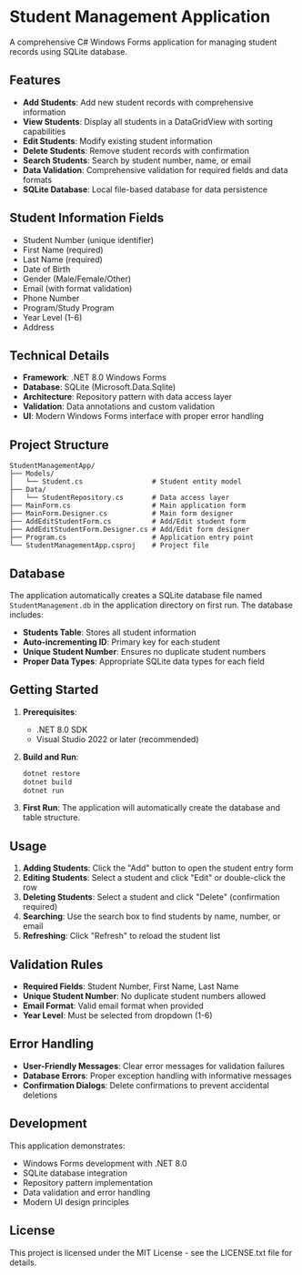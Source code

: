 # Student Management Application

A comprehensive C# Windows Forms application for managing student records using SQLite database.

## Features

- **Add Students**: Add new student records with comprehensive information
- **View Students**: Display all students in a DataGridView with sorting capabilities
- **Edit Students**: Modify existing student information
- **Delete Students**: Remove student records with confirmation
- **Search Students**: Search by student number, name, or email
- **Data Validation**: Comprehensive validation for required fields and data formats
- **SQLite Database**: Local file-based database for data persistence

## Student Information Fields

- Student Number (unique identifier)
- First Name (required)
- Last Name (required)
- Date of Birth
- Gender (Male/Female/Other)
- Email (with format validation)
- Phone Number
- Program/Study Program
- Year Level (1-6)
- Address

## Technical Details

- **Framework**: .NET 8.0 Windows Forms
- **Database**: SQLite (Microsoft.Data.Sqlite)
- **Architecture**: Repository pattern with data access layer
- **Validation**: Data annotations and custom validation
- **UI**: Modern Windows Forms interface with proper error handling

## Project Structure

```
StudentManagementApp/
├── Models/
│   └── Student.cs                 # Student entity model
├── Data/
│   └── StudentRepository.cs       # Data access layer
├── MainForm.cs                    # Main application form
├── MainForm.Designer.cs           # Main form designer
├── AddEditStudentForm.cs          # Add/Edit student form
├── AddEditStudentForm.Designer.cs # Add/Edit form designer
├── Program.cs                     # Application entry point
└── StudentManagementApp.csproj    # Project file
```

## Database

The application automatically creates a SQLite database file named `StudentManagement.db` in the application directory on first run. The database includes:

- **Students Table**: Stores all student information
- **Auto-incrementing ID**: Primary key for each student
- **Unique Student Number**: Ensures no duplicate student numbers
- **Proper Data Types**: Appropriate SQLite data types for each field

## Getting Started

1. **Prerequisites**: 
   - .NET 8.0 SDK
   - Visual Studio 2022 or later (recommended)

2. **Build and Run**:
   ```bash
   dotnet restore
   dotnet build
   dotnet run
   ```

3. **First Run**: The application will automatically create the database and table structure.

## Usage

1. **Adding Students**: Click the "Add" button to open the student entry form
2. **Editing Students**: Select a student and click "Edit" or double-click the row
3. **Deleting Students**: Select a student and click "Delete" (confirmation required)
4. **Searching**: Use the search box to find students by name, number, or email
5. **Refreshing**: Click "Refresh" to reload the student list

## Validation Rules

- **Required Fields**: Student Number, First Name, Last Name
- **Unique Student Number**: No duplicate student numbers allowed
- **Email Format**: Valid email format when provided
- **Year Level**: Must be selected from dropdown (1-6)

## Error Handling

- **User-Friendly Messages**: Clear error messages for validation failures
- **Database Errors**: Proper exception handling with informative messages
- **Confirmation Dialogs**: Delete confirmations to prevent accidental deletions

## Development

This application demonstrates:
- Windows Forms development with .NET 8.0
- SQLite database integration
- Repository pattern implementation
- Data validation and error handling
- Modern UI design principles

## License

This project is licensed under the MIT License - see the LICENSE.txt file for details.